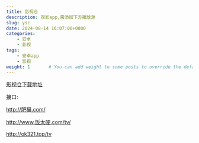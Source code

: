 ```yaml
---
title: 影视仓
description: 观影app,需添加下方播放源
slug: ysc
date: 2024-08-14 16:07:00+0000
categories:
    - 安卓
    - 影视
tags:
    - 安卓app
    - 影视
weight: 1       # You can add weight to some posts to override the default sorting (date descending)
---
```




[影视仓下载地址](https://tansuo.lanzoub.com/b01592xri)

接口:

http://肥猫.com/

http://www.饭太硬.com/tv/

http://ok321.top/tv